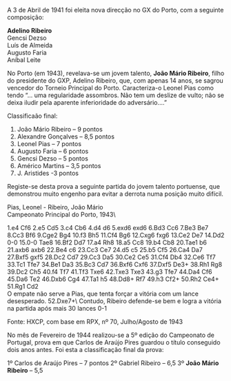 A 3 de Abril de 1941 foi eleita nova direcção no GX do Porto, com a seguinte composição:

**Adelino Ribeiro**\
Gencsi Dezso\
Luís de Almeida\
Augusto Faria\
Aníbal Leite

No Porto (em 1943), revelava-se um jovem talento, **João Mário Ribeiro**, filho do presidente do GXP,
Adelino Ribeiro, que, com apenas 14 anos, se sagrou vencedor do Torneio Principal do
Porto. Caracteriza-o Leonel Pias como tendo “... uma regularidade assombros. Não tem um
deslize de vulto; não se deixa iludir pela aparente inferioridade do adversário....” 


Classificaão final:

1. João Mário Ribeiro – 9 pontos
2. Alexandre Gonçalves – 8,5 pontos
3. Leonel Pias – 7 pontos
4. Augusto Faria – 6 pontos
5. Gencsi Dezso – 5 pontos
6. Américo Martins – 3,5 pontos
7. J. Aristides -3 pontos

Registe-se desta prova a seguinte partida do jovem talento portuense, que demonstrou
muito engenho para evitar a derrota numa posição muito difícil.

Pias, Leonel - Ribeiro, João Mário\
Campeonato Principal do Porto, 1943\

1.e4 Cf6 2.e5 Cd5 3.c4 Cb6 4.d4 d6 5.exd6 exd6 6.Bd3 Cc6 7.Be3 Be7 8.Cc3 Bf6 9.Cge2 Bg4
10.f3 Bh5 11.Cf4 Bg6 12.Cxg6 fxg6 13.Ce2 De7 14.Dd2 0-0 15.0-0 Tae8 16.Bf2 Dd7 17.a4 Rh8
18.a5 Cc8 19.b4 Cb8 20.Tae1 b6 21.axb6 axb6 22.Be4 c6 23.Cc3 Ce7 24.d5 c5 25.b5 Cf5 26.Ca4
Da7 27.Bxf5 gxf5 28.Dc2 Cd7 29.Cc3 Da5 30.Ce2 Ce5 31.Cf4 Db4 32.Ce6 Tf7 33.Tc1 Tfe7
34.Be1 Da3 35.Bc3 Cd7 36.Bxf6 Cxf6 37.Dxf5 De3+ 38.Rh1 Rg8 39.Dc2 Ch5 40.f4 Tf7 41.Tf3
Txe6 42.Txe3 Txe3 43.g3 Tfe7 44.Da4 Cf6 45.Da6 Te2 46.Dxb6 Cg4 47.Ta1 h5 48.Dd8+ Rf7
49.h3 Cf2+ 50.Rh2 Ce4+ 51.Rg1 Cd2\
O empate não serve a Pias, que tenta forçar a vitória com um
lance desesperado. 
52.Dxe7+\ 
Contudo, Ribeiro defende-se bem e logra a vitória na partida após
mais 30 lances 0-1

Fonte: HXCP, com base em RPX, nº 70, Julho/Agosto de 1943

No mês de Fevereiro de 1944 realizou-se a 5º edição do Campeonato de Portugal, prova
em que Carlos de Araújo Pires guardou o título conseguido dois anos antes. Foi esta a
classificação final da prova:

1º Carlos de Araújo Pires – 7 pontos
2º Gabriel Ribeiro – 6,5
3º **João Mário Ribeiro** – 5,5 
